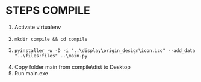 # STEPS COMPILE
1. Activate virtualenv
2. ```commandline
   mkdir compile && cd compile
   ```
3. ```commandline
   pyinstaller -w -D -i "..\display\origin_design\icon.ico" --add_data "..\files:files" ..\main.py
   ```
4. Copy folder main from compile\dist to Desktop
5. Run main.exe